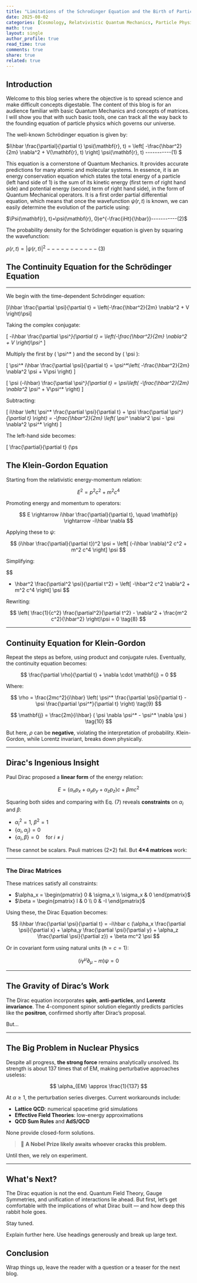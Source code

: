 ```yaml
---
title: "Limitations of the Schrodinger Equation and the Birth of Particle Physics"
date: 2025-08-02
categories: [Cosmology, Relatvivistic Quantum Mechanics, Particle Physics, Relativity ]  # Use relevant tags
math: true
layout: single
author_profile: true
read_time: true
comments: true
share: true
related: true
---
```


## Introduction
Welcome to this blog series where the objective is to spread science and make difficult concepts digestable. The content of this blog is for an audience familiar with basic Quantum Mechanics and concepts of matrices. I will show you that with such basic tools, one can track all the way back to the founding equation of particle physics which governs our universe. 

The well-known Schrödinger equation is given by:

 $i\hbar \frac{\partial}{\partial t} \psi(\mathbf{r}, t) =
  \left[ -\frac{\hbar^2}{2m} \nabla^2 + V(\mathbf{r}, t) \right] \psi(\mathbf{r}, t) -----------(1) $                     

This equation is a cornerstone of Quantum Mechanics. It provides accurate predictions for many atomic and molecular systems. In essence, it is an energy conservation equation which states the total energy of a particle (left hand side of 1) is the sum of its kinetic energy (first term of right hand side) and potential energy (second term of right hand side), in the form of Quantum Mechanical operators. It is a first order partial differential equation, which means that once the wavefunction $\psi(r,t)$ is known, we can easily determine the evolution of the particle using:

 $\Psi(\mathbf{r}, t)=\psi(\mathbf{r}, 0)e^{-\frac{iHt}{\hbar}}-----------(2)$

The probability density for the Schrödinger equation is given by squaring the wavefunction:

$\rho(r,t)=|\psi(r,t)|^{2}-----------(3)$

## The Continuity Equation for the Schrödinger Equation
---
We begin with the time-dependent Schrödinger equation:

\[i\hbar \frac{\partial \psi}{\partial t} = \left(-\frac{\hbar^2}{2m} \nabla^2 + V \right)\psi\]

Taking the complex conjugate:

\[
-i\hbar \frac{\partial \psi^*}{\partial t} = \left(-\frac{\hbar^2}{2m} \nabla^2 + V \right)\psi^*
\]

Multiply the first by \( \psi^* \) and the second by \( \psi \):

\[
\psi^* i\hbar \frac{\partial \psi}{\partial t} = \psi^*\left( -\frac{\hbar^2}{2m} \nabla^2 \psi + V\psi \right)
\]

\[
\psi (-i\hbar) \frac{\partial \psi^*}{\partial t} = \psi\left( -\frac{\hbar^2}{2m} \nabla^2 \psi^* + V\psi^* \right)
\]

Subtracting:

\[
i\hbar \left( \psi^* \frac{\partial \psi}{\partial t} + \psi \frac{\partial \psi^*}{\partial t} \right) = -\frac{\hbar^2}{2m} \left( \psi^* \nabla^2 \psi - \psi \nabla^2 \psi^* \right)
\]

The left-hand side becomes:

\[
\frac{\partial}{\partial t} (\ps

## The Klein-Gordon Equation

Starting from the relativistic energy-momentum relation:

$$
E^2 = p^2 c^2 + m^2 c^4 \tag{7}
$$

Promoting energy and momentum to operators:

$$
E \rightarrow i\hbar \frac{\partial}{\partial t}, \quad \mathbf{p} \rightarrow -i\hbar \nabla
$$

Applying these to $\psi$:

$$
(i\hbar \frac{\partial}{\partial t})^2 \psi = \left[ (-i\hbar \nabla)^2 c^2 + m^2 c^4 \right] \psi
$$

Simplifying:

$$
- \hbar^2 \frac{\partial^2 \psi}{\partial t^2} = \left[ -\hbar^2 c^2 \nabla^2 + m^2 c^4 \right] \psi
$$

Rewriting:

$$
\left( \frac{1}{c^2} \frac{\partial^2}{\partial t^2} - \nabla^2 + \frac{m^2 c^2}{\hbar^2} \right)\psi = 0 \tag{8}
$$

---

## Continuity Equation for Klein-Gordon

Repeat the steps as before, using product and conjugate rules. Eventually, the continuity equation becomes:

$$
\frac{\partial \rho}{\partial t} + \nabla \cdot \mathbf{j} = 0
$$

Where:

$$
\rho = \frac{2mc^2}{i\hbar} \left( \psi^* \frac{\partial \psi}{\partial t} - \psi \frac{\partial \psi^*}{\partial t} \right) \tag{9}
$$

$$
\mathbf{j} = \frac{2m}{i\hbar} ( \psi \nabla \psi^* - \psi^* \nabla \psi ) \tag{10}
$$

But here, $\rho$ can be **negative**, violating the interpretation of probability. Klein-Gordon, while Lorentz invariant, breaks down physically.

---

## Dirac's Ingenious Insight

Paul Dirac proposed a **linear form** of the energy relation:

$$
E = (\alpha_x p_x + \alpha_y p_y + \alpha_z p_z)c + \beta mc^2 \tag{11}
$$

Squaring both sides and comparing with Eq. (7) reveals **constraints** on $\alpha_i$ and $\beta$:

- $\alpha_i^2 = 1$, $\beta^2 = 1$
- $\{ \alpha_i, \alpha_j \} = 0$
- $\{ \alpha_i, \beta \} = 0$  for $i \neq j$

These cannot be scalars. Pauli matrices (2×2) fail. But **4×4 matrices** work:

---

### The Dirac Matrices

These matrices satisfy all constraints:

- $\alpha_x = \begin{pmatrix} 0 & \sigma_x \\ \sigma_x & 0 \end{pmatrix}$  
- $\beta = \begin{pmatrix} I & 0 \\ 0 & -I \end{pmatrix}$

Using these, the Dirac Equation becomes:

$$
i\hbar \frac{\partial \psi}{\partial t} = -i\hbar c (\alpha_x \frac{\partial \psi}{\partial x} + \alpha_y \frac{\partial \psi}{\partial y} + \alpha_z \frac{\partial \psi}{\partial z}) + \beta mc^2 \psi
$$

Or in covariant form using natural units ($\hbar = c = 1$):

$$
(i \gamma^\mu \partial_\mu - m)\psi = 0 \tag{22}
$$

---

## The Gravity of Dirac’s Work

The Dirac equation incorporates **spin**, **anti-particles**, and **Lorentz invariance**. The 4-component spinor solution elegantly predicts particles like the **positron**, confirmed shortly after Dirac’s proposal.

But...

---

## The Big Problem in Nuclear Physics

Despite all progress, **the strong force** remains analytically unsolved. Its strength is about 137 times that of EM, making perturbative approaches useless:

$$
\alpha_{EM} \approx \frac{1}{137}
$$

At $\alpha \geq 1$, the perturbation series diverges. Current workarounds include:

- **Lattice QCD**: numerical spacetime grid simulations  
- **Effective Field Theories**: low-energy approximations  
- **QCD Sum Rules** and **AdS/QCD**

None provide closed-form solutions.

> 🎯 **A Nobel Prize likely awaits whoever cracks this problem.**

Until then, we rely on experiment.

---

## What's Next?

The Dirac equation is not the end. Quantum Field Theory, Gauge Symmetries, and unification of interactions lie ahead. But first, let’s get comfortable with the implications of what Dirac built — and how deep this rabbit hole goes.

Stay tuned.

Explain further here. Use headings generously and break up large text.

## Conclusion

Wrap things up, leave the reader with a question or a teaser for the next blog.
